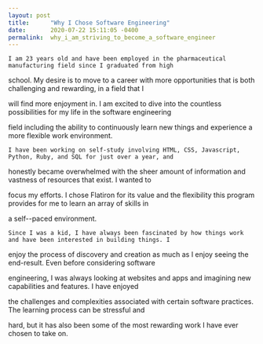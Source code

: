 ```yaml
---
layout: post
title:      "Why I Chose Software Engineering"
date:       2020-07-22 15:11:05 -0400
permalink:  why_i_am_striving_to_become_a_software_engineer
---
```


    I am 23 years old and have been employed in the pharmaceutical manufacturing field since I graduated from high 
		
school. My desire is to move to a career with more opportunities that is both challenging and rewarding, in a field that I 

will find more enjoyment in. I am excited to dive into the countless possibilities for my life in the software engineering 

field including the ability to continuously learn new things and experience a more flexible work environment. 


    I have been working on self-study involving HTML, CSS, Javascript, Python, Ruby, and SQL for just over a year, and 
		
honestly became overwhelmed with the sheer amount of information and vastness of resources that exist. I wanted to 
	
focus my efforts. I chose Flatiron for its value and the flexibility this program provides for me to learn an array of skills in 
	
a self--paced environment. 


    Since I was a kid, I have always been fascinated by how things work and have been interested in building things. I 

enjoy the process of discovery and creation as much as I enjoy seeing the end-result. Even before considering software 

engineering, I was always looking at websites and apps and imagining new capabilities and features. I have enjoyed 

the challenges and complexities associated with certain software practices. The learning process can be stressful and 

hard, but it has also been some of the most rewarding work I have ever chosen to take on.

